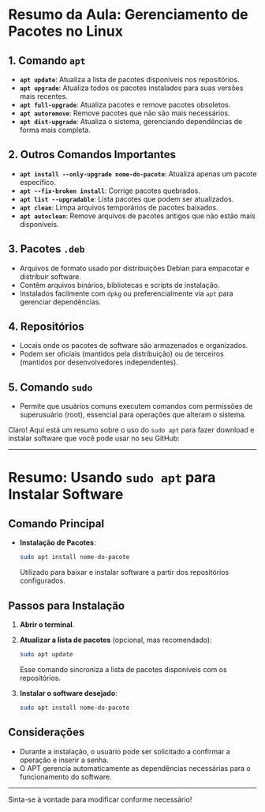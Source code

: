 
# Resumo da Aula: Gerenciamento de Pacotes no Linux

## 1. **Comando `apt`**
- **`apt update`**: Atualiza a lista de pacotes disponíveis nos repositórios.
- **`apt upgrade`**: Atualiza todos os pacotes instalados para suas versões mais recentes.
- **`apt full-upgrade`**: Atualiza pacotes e remove pacotes obsoletos.
- **`apt autoremove`**: Remove pacotes que não são mais necessários.
- **`apt dist-upgrade`**: Atualiza o sistema, gerenciando dependências de forma mais completa.

## 2. **Outros Comandos Importantes**
- **`apt install --only-upgrade nome-do-pacote`**: Atualiza apenas um pacote específico.
- **`apt --fix-broken install`**: Corrige pacotes quebrados.
- **`apt list --upgradable`**: Lista pacotes que podem ser atualizados.
- **`apt clean`**: Limpa arquivos temporários de pacotes baixados.
- **`apt autoclean`**: Remove arquivos de pacotes antigos que não estão mais disponíveis.

## 3. **Pacotes `.deb`**
- Arquivos de formato usado por distribuições Debian para empacotar e distribuir software.
- Contêm arquivos binários, bibliotecas e scripts de instalação.
- Instalados facilmente com `dpkg` ou preferencialmente via `apt` para gerenciar dependências.

## 4. **Repositórios**
- Locais onde os pacotes de software são armazenados e organizados.
- Podem ser oficiais (mantidos pela distribuição) ou de terceiros (mantidos por desenvolvedores independentes).

## 5. **Comando `sudo`**
- Permite que usuários comuns executem comandos com permissões de superusuário (root), essencial para operações que alteram o sistema.

Claro! Aqui está um resumo sobre o uso do `sudo apt` para fazer download e instalar software que você pode usar no seu GitHub:

---

# Resumo: Usando `sudo apt` para Instalar Software

## Comando Principal
- **Instalação de Pacotes**:
  ```bash
  sudo apt install nome-do-pacote
  ```
  Utilizado para baixar e instalar software a partir dos repositórios configurados.

## Passos para Instalação
1. **Abrir o terminal**.
2. **Atualizar a lista de pacotes** (opcional, mas recomendado):
   ```bash
   sudo apt update
   ```
   Esse comando sincroniza a lista de pacotes disponíveis com os repositórios.

3. **Instalar o software desejado**:
   ```bash
   sudo apt install nome-do-pacote
   ```

## Considerações
- Durante a instalação, o usuário pode ser solicitado a confirmar a operação e inserir a senha.
- O APT gerencia automaticamente as dependências necessárias para o funcionamento do software.

---

Sinta-se à vontade para modificar conforme necessário!

